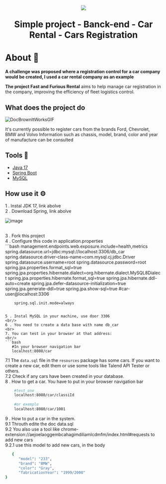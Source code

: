  <h1 align="center">
    <img src = "https://github.com/ThiagoMdO/SpringBoot_Challenge_01_ThiagoMendes/assets/128644651/bde6e273-cd90-4666-ac22-5c0df59b20cd" style="margin-top='30px' width:"50px"">
		<p>Simple project - Banck-end - Car Rental - Cars Registration</p>
	</h1> 
 <h1>About 🚗</h1>

 **A challenge was proposed where a registration control for a car company would be created, I used a car rental company as an example**

 **The project Fast and Furious Rental** aims to help manage car registration in the company, improving the efficiency of fleet logistics control.

 ## What does the project do 
 ![DocBrownItWorksGIF](https://github.com/ThiagoMdO/SpringBoot_Challenge_01_ThiagoMendes/assets/128644651/79df6bec-dfe0-4b08-9076-41c2e72f1262)

  It's currently possible to register cars from the brands Ford, Chevrolet, BMW and Volvo
  Information such as chassis, model, brand, color and year of manufacture can be consulted

 ## Tools 🔨
 - [Java 17](https://www.oracle.com/java/technologies/javase/jdk17-archive-downloads.html)
 - [Spring Boot](https://start.spring.io/)
 - [MySQL](https://www.mysql.com/downloads/)

  ## How use it ⚙️
  1 . Instal JDK 17, link abolve
  <br/>
  2 . Download Spring, link abolve 
  
  ![image](https://github.com/ThiagoMdO/SpringBoot_Challenge_01_ThiagoMendes/assets/128644651/a1f9e4ec-bac7-4115-a92b-a715c019ea0f)
  
  <br/>
  3 . Fork this project
  <br/>
  4 . Configure this code in application.properties
  <br/>
  ```bash
        management.endpoints.web.exposure.include=health,metrics
        spring.datasource.url=jdbc:mysql://localhost:3306/db_car
        spring.datasource.driver-class-name=com.mysql.cj.jdbc.Driver
        spring.datasource.username=root
        spring.datasource.password=root
        spring.jpa.properties.format_sql=true
        spring.jpa.properties.hibernate.dialect=org.hibernate.dialect.MySQL8Dialect
        spring.jpa.properties.hibernate.format_sql=true
        spring.jpa.hibernate.ddl-auto=create
        spring.jpa.defer-datasource-initialization=true
        spring.jpa.generate-ddl=true
        spring.jpa.show-sql=true
        #car-user@localhost:3306
        
        spring.sql.init.mode=always
   ```
     
  5 . Instal MySQL in your machine, use door 3306
  <br/>
  6 . You need to create a data base with name db_car
  <br>
  7. You can test in your browser at that address:
  <br/>
  ```bash
      #In your browser navigation bar
      localhost:8080/car
  ```  
  7.1 The `data.sql` file in the `resources` package has some cars. If you want to create a new car, edit them or use some tools like Talend API Tester or others.
  <br/>
  7.2 Check if any cars have been created in your database.
  <br/>
  8 . How to get a car. 
      You have to put in your browser navigation bar
  ```bash
      #test_one
      localhost:8080/car/classiId
      
      #or exemplo
      localhost:8080/car/1001

  ```
  9 . How to put a car in the system.
  <br/>
  9.1 Throuth edite the doc data.sql
  <br/>
  9.2 You also use a tool like chrome-extension://aejoelaoggembcahagimdiliamlcdmfm/index.html#requests to add new cars
  <br/>
  9.2.1 use this model to add new cars, in the body
  ```bash
     {
        "model": "233",
        "brand": "BMW",
        "color": "Gray",
        "fabricationYear": "1999/2000"
  }
  ```
 
  
  
  
